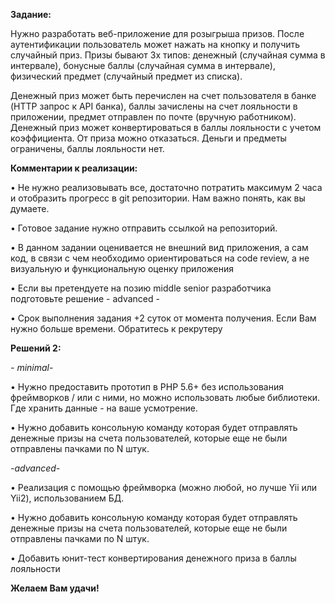 **Задание:**

Нужно разработать веб-приложение для розыгрыша призов. После аутентификации пользователь 
может нажать на кнопку и получить случайный приз. Призы бывают 3х типов: денежный (случайная 
сумма в интервале), бонусные баллы (случайная сумма в интервале), физический предмет 
(случайный предмет из списка).

Денежный приз может быть перечислен на счет пользователя в банке (HTTP запрос к API банка), 
баллы зачислены на счет лояльности в приложении, предмет отправлен по почте (вручную 
работником). Денежный приз может конвертироваться в баллы лояльности с учетом коэффициента. 
От приза можно отказаться. Деньги и предметы ограничены, баллы лояльности нет.

**Комментарии к реализации:**

• Не нужно реализовывать все, достаточно потратить максимум 2 часа и отобразить прогресс 
в git репозитории. Нам важно понять, как вы думаете.

• Готовое задание нужно отправить ссылкой на репозиторий.

• В данном задании оценивается не внешний вид приложения, а сам код, в связи с чем 
необходимо ориентироваться на code review, а не визуальную и функциональную оценку 
приложения

• Если вы претендуете на позию middle senior разработчика подготовьте решение - advanced -

• Срок выполнения задания +2 суток от момента получения. Если Вам нужно больше времени. 
Обратитесь к рекрутеру

**Решений 2:**

*- minimal-*

• Нужно предоставить прототип в PHP 5.6+ без использования фреймворков / или с ними, но 
можно использовать любые библиотеки. Где хранить данные - на ваше усмотрение.

• Нужно добавить консольную команду которая будет отправлять денежные призы на счета 
пользователей, которые еще не были отправлены пачками по N штук.

*-advanced-*

• Реализация с помощью фреймворка (можно любой, но лучше Yii или Yii2), использованием 
БД.

• Нужно добавить консольную команду которая будет отправлять денежные призы на счета 
пользователей, которые еще не были отправлены пачками по N штук.

• Добавить юнит-тест конвертирования денежного приза в баллы лояльности


**Желаем Вам удачи!**